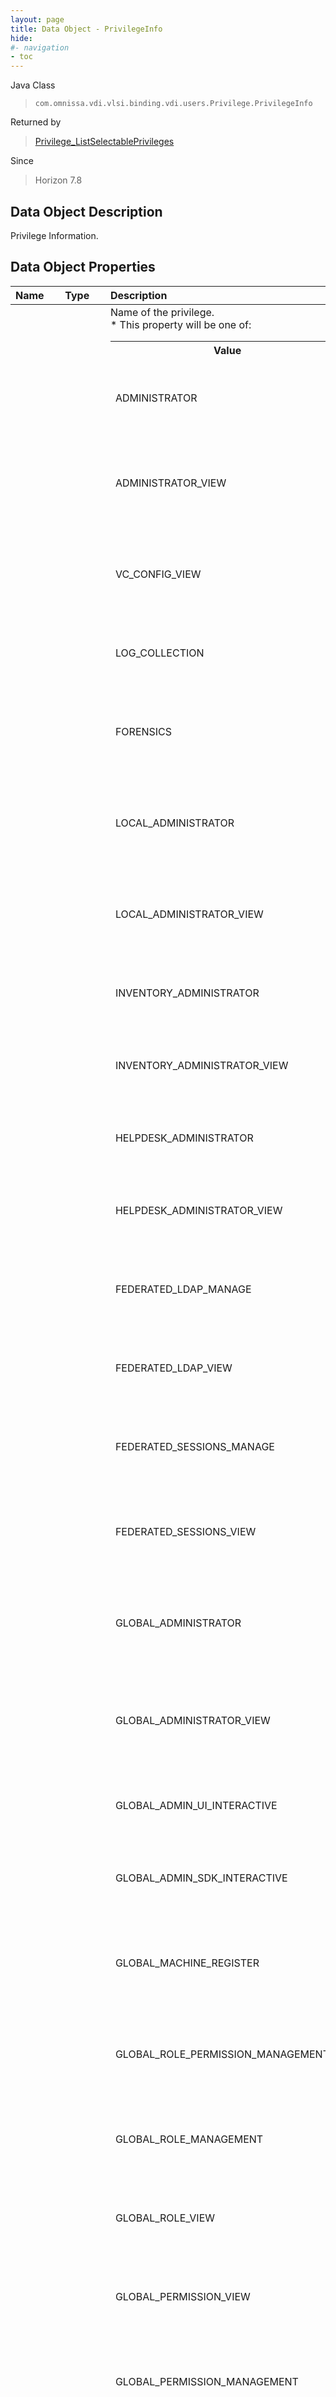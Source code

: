 ```yaml
---
layout: page
title: Data Object - PrivilegeInfo
hide:
#- navigation
- toc
---
```






Java Class
> `com.omnissa.vdi.vlsi.binding.vdi.users.Privilege.PrivilegeInfo`

Returned by
> [Privilege_ListSelectablePrivileges](vdi.users.Privilege.md#listSelectablePrivileges)

Since
> Horizon 7.8


## Data Object Description

Privilege Information.

## Data Object Properties

 Name | Type | Description
:---|:---:|:---
**name**|  xsd:string|  Name of the privilege. <br>* This property will be one of:<br><table><tr><th>Value</th><th>Description</th></tr><tr><td>ADMINISTRATOR</td><td>ADMINISTRATOR Privilege<br>* **Name:** Full<br>* **Type:** All<br>* **Description:** Full administrator privilege, including Multi-Datacenter View configuration.<br>* **Selectable:** no</td></tr><tr><td>ADMINISTRATOR_VIEW</td><td>ADMINISTRATOR_VIEW Privilege<br>* **Name:** Full (Read only)<br>* **Type:** All<br>* **Description:** Full read only administrator privilege, including Multi-Datacenter View configuration.<br>* **Selectable:** no</td></tr><tr><td>VC_CONFIG_VIEW</td><td>VC_CONFIG_VIEW Privilege<br>* **Name:** Manage vCenter Configuration (Read Only)<br>* **Type:** All<br>* **Description:** Read only access to vCenter Configuration.<br>* **Selectable:** yes</td></tr><tr><td>LOG_COLLECTION</td><td>LOG_COLLECTION Privilege<br>* **Name:** Collect Operation Logs<br>* **Type:** All<br>* **Description:** Collect Operation Logs<br>* **Selectable:** yes</td></tr><tr><td>FORENSICS</td><td>FORENSICS Privilege<br>* **Name:** Manage Forensics Operations<br>* **Type:** All<br>* **Description:** Privilege that governs forensics operations.<br>* **Selectable:** yes<br>* **Includes:** MACHINE_VIEW</td></tr><tr><td>LOCAL_ADMINISTRATOR</td><td>LOCAL_ADMINISTRATOR Privilege<br>* **Name:** Full Local<br>* **Type:** All<br>* **Description:** Full administrator privilege, except to Multi-Datacenter View configuration and to manage roles and privileges.<br>* **Selectable:** no</td></tr><tr><td>LOCAL_ADMINISTRATOR_VIEW</td><td>LOCAL_ADMINISTRATOR_VIEW Privilege<br>* **Name:** Full Local (Read only)<br>* **Type:** All<br>* **Description:** Full read only administrator privilege, except to Multi-Datacenter View configuration.<br>* **Selectable:** no</td></tr><tr><td>INVENTORY_ADMINISTRATOR</td><td>INVENTORY_ADMINISTRATOR Privilege<br>* **Name:** Manage Inventory<br>* **Type:** All<br>* **Description:** Access to all inventory objects.<br>* **Selectable:** no</td></tr><tr><td>INVENTORY_ADMINISTRATOR_VIEW</td><td>INVENTORY_ADMINISTRATOR_VIEW Privilege<br>* **Name:** Manage Inventory (Read only)<br>* **Type:** All<br>* **Description:** Read only access to all inventory objects.<br>* **Selectable:** no</td></tr><tr><td>HELPDESK_ADMINISTRATOR</td><td>HELPDESK_ADMINISTRATOR Privilege<br>* **Name:** Manage Help Desk<br>* **Type:** All<br>* **Description:** Access to Help Desk portal.<br>* **Selectable:** no</td></tr><tr><td>HELPDESK_ADMINISTRATOR_VIEW</td><td>HELPDESK_ADMINISTRATOR_VIEW Privilege<br>* **Name:** Manage Help Desk (Read only)<br>* **Type:** All<br>* **Description:** Read only access to Help Desk portal.<br>* **Selectable:** yes</td></tr><tr><td>FEDERATED_LDAP_MANAGE</td><td>FEDERATED_LDAP_MANAGE Privilege<br>* **Name:** Manage Pod Federation<br>* **Type:** All<br>* **Description:** Manage Pod (Multi-Datacenter View) Federation.<br>* **Selectable:** yes</td></tr><tr><td>FEDERATED_LDAP_VIEW</td><td>FEDERATED_LDAP_VIEW Privilege<br>* **Name:** Manage Global LDAP (Read only)<br>* **Type:** All<br>* **Description:** Read only access to global (Multi-Datacenter View) LDAP.<br>* **Selectable:** no</td></tr><tr><td>FEDERATED_SESSIONS_MANAGE</td><td>FEDERATED_SESSIONS_MANAGE Privilege<br>* **Name:** Manage Federated Sessions<br>* **Type:** All<br>* **Description:** Manage federated (local and non-local) sessions.<br>* **Selectable:** yes</td></tr><tr><td>FEDERATED_SESSIONS_VIEW</td><td>FEDERATED_SESSIONS_VIEW Privilege<br>* **Name:** Manage Federated Sessions (Read only)<br>* **Type:** All<br>* **Description:** Read only access to federated (local and non-local) sessions.<br>* **Selectable:** no</td></tr><tr><td>GLOBAL_ADMINISTRATOR</td><td>GLOBAL_ADMINISTRATOR Privilege<br>* **Name:** Manage Global Configuration<br>* **Type:** All<br>* **Description:** Manage global (non-inventory) configuration settings, including global (Multi-Datacenter View) LDAP.<br>* **Selectable:** no</td></tr><tr><td>GLOBAL_ADMINISTRATOR_VIEW</td><td>GLOBAL_ADMINISTRATOR_VIEW Privilege<br>* **Name:** Manage Global Configuration (Read only)<br>* **Type:** All<br>* **Description:** Read only access to global (non-inventory) configuration settings, including global (Multi-Datacenter View) LDAP.<br>* **Selectable:** no</td></tr><tr><td>GLOBAL_ADMIN_UI_INTERACTIVE</td><td>GLOBAL_ADMIN_UI_INTERACTIVE Privilege<br>* **Name:** Console Interaction<br>* **Type:** Global<br>* **Description:** Can log into View Administrator.<br>* **Selectable:** no</td></tr><tr><td>GLOBAL_ADMIN_SDK_INTERACTIVE</td><td>GLOBAL_ADMIN_SDK_INTERACTIVE Privilege<br>* **Name:** Direct Interaction<br>* **Type:** Global<br>* **Description:** Can run all command line utilities and PowerShell commands.<br>* **Selectable:** no</td></tr><tr><td>GLOBAL_MACHINE_REGISTER</td><td>GLOBAL_MACHINE_REGISTER Privilege<br>* **Name:** Register Agent<br>* **Type:** Global<br>* **Description:** Register non-vCenter machine sources such as Windows Terminal Servers and physical PCs.<br>* **Selectable:** yes</td></tr><tr><td>GLOBAL_ROLE_PERMISSION_MANAGEMENT</td><td>GLOBAL_ROLE_PERMISSION_MANAGEMENT Privilege<br>* **Name:** Manage Roles and Permissions<br>* **Type:** Global<br>* **Description:** Add, modify, and delete administrator roles and permissions.<br>* **Selectable:** yes</td></tr><tr><td>GLOBAL_ROLE_MANAGEMENT</td><td>GLOBAL_ROLE_MANAGEMENT Privilege<br>* **Name:** Manage Roles<br>* **Type:** Global<br>* **Description:** Add, modify, and delete administrator roles.<br>* **Selectable:** no</td></tr><tr><td>GLOBAL_ROLE_VIEW</td><td>GLOBAL_ROLE_VIEW Privilege<br>* **Name:** Manage Roles (Read only)<br>* **Type:** Global<br>* **Description:** Read only access to administrator roles.<br>* **Selectable:** no</td></tr><tr><td>GLOBAL_PERMISSION_VIEW</td><td>GLOBAL_PERMISSION_VIEW Privilege<br>* **Name:** Manage Permissions (Read only)<br>* **Type:** Global<br>* **Description:** Read only access to administrator permissions.<br>* **Selectable:** no</td></tr><tr><td>GLOBAL_PERMISSION_MANAGEMENT</td><td>GLOBAL_PERMISSION_MANAGEMENT Privilege<br>* **Name:** Manage Permissions<br>* **Type:** Global<br>* **Description:** Add, modify, and delete administrator permissions.<br>* **Selectable:** no</td></tr><tr><td>GLOBAL_CONFIG_VIEW</td><td>GLOBAL_CONFIG_VIEW Privilege<br>* **Name:** Manage Global Configuration and Policies (Read only)<br>* **Type:** Global<br>* **Description:** Read only access to global (non-inventory) policy, configuration, and RDS server settings, except administrator roles and permissions and global (Multi-Datacenter View) LDAP.<br>* **Selectable:** no</td></tr><tr><td>GLOBAL_CONFIG_MANAGEMENT</td><td>GLOBAL_CONFIG_MANAGEMENT Privilege<br>* **Name:** Manage Global Configuration and Policies<br>* **Type:** Global<br>* **Description:** View and change global (non-inventory) policy, configuration, and RDS server settings, except for administrator roles and permissions.<br>* **Selectable:** yes</td></tr><tr><td>FOLDER_MANAGEMENT</td><td>FOLDER_MANAGEMENT Privilege<br>* **Name:** Manage Access Groups<br>* **Type:** Global<br>* **Description:** Add, modify, and delete access groups.<br>* **Selectable:** yes</td></tr><tr><td>FOLDER_VIEW</td><td>FOLDER_VIEW Privilege<br>* **Name:** Manage Access Groups (Read only)<br>* **Type:** Access group<br>* **Description:** Read only access to access groups.<br>* **Selectable:** no</td></tr><tr><td>POOL_VIEW</td><td>POOL_VIEW Privilege<br>* **Name:** Manage Desktops, Farms, and Applications (Read only)<br>* **Type:** Inventory - desktop<br>* **Description:** Read only access to desktops, farms, applications, their local sessions, and their machines.<br>* **Selectable:** no</td></tr><tr><td>POOL_MANAGEMENT</td><td>POOL_MANAGEMENT Privilege<br>* **Name:** Manage Desktops, Farms, and Applications<br>* **Type:** Inventory - desktop<br>* **Description:** Add, modify, and delete desktops, applications and farms. Add and remove machines from desktops.<br>* **Selectable:** yes<br>* **Includes:** POOL_ENABLE, POOL_ENTITLE, POOL_SVI_IMAGE_MANAGEMENT</td></tr><tr><td>POOL_ENABLE</td><td>POOL_ENABLE Privilege<br>* **Name:** Enable Desktops, Farms, and Applications<br>* **Type:** Inventory - desktop<br>* **Description:** Enable and disable desktops, farms, and applications.<br>* **Selectable:** yes</td></tr><tr><td>POOL_ENTITLE</td><td>POOL_ENTITLE Privilege<br>* **Name:** Entitle Desktops and Applications<br>* **Type:** Inventory - desktop<br>* **Description:** Add and remove desktop and application entitlements.<br>* **Selectable:** yes</td></tr><tr><td>POOL_SVI_IMAGE_MANAGEMENT</td><td>POOL_SVI_IMAGE_MANAGEMENT Privilege<br>* **Name:** Manage maintenance operations on Automated Desktops & Farms<br>* **Type:** Inventory - desktop<br>* **Description:** Schedule push image, schedule maintenance and change default image for desktop and farm.<br>* **Selectable:** yes</td></tr><tr><td>MACHINE_VIEW</td><td>MACHINE_VIEW Privilege<br>* **Name:** Manage Machines (read only)<br>* **Type:** Inventory - machine<br>* **Description:** Read only access to machines and their local sessions.<br>* **Selectable:** no</td></tr><tr><td>MACHINE_MANAGEMENT</td><td>MACHINE_MANAGEMENT Privilege<br>* **Name:** Manage Machines<br>* **Type:** Inventory - machine<br>* **Description:** Perform all machine and session-related commands.<br>* **Selectable:** yes<br>* **Includes:** MACHINE_REBOOT, MACHINE_MANAGE_VDI_SESSION, MACHINE_MANAGE_OFFLINE_SESSION, MACHINE_USER_MANAGEMENT, MACHINE_MAINTENANCE, MANAGE_REMOTE_PROCESS, REMOTE_ASSISTANCE</td></tr><tr><td>MACHINE_REBOOT</td><td>MACHINE_REBOOT Privilege<br>* **Name:** Manage Reboot Operation<br>* **Type:** Inventory - machine<br>* **Description:** Reset local machines.<br>* **Selectable:** yes</td></tr><tr><td>MACHINE_SHUTDOWN</td><td>MACHINE_SHUTDOWN Privilege<br>* **Name:** Manage Shutdown Operation<br>* **Type:** Inventory - machine<br>* **Description:** Shutdown local machines.<br>* **Selectable:** yes</td></tr><tr><td>MACHINE_MANAGE_VDI_SESSION</td><td>MACHINE_MANAGE_VDI_SESSION Privilege<br>* **Name:** Manage Local Sessions<br>* **Type:** Inventory - machine<br>* **Description:** Disconnect, logoff, and send messages to local sessions.<br>* **Selectable:** yes</td></tr><tr><td>MACHINE_MANAGE_OFFLINE_SESSION</td><td>MACHINE_MANAGE_OFFLINE_SESSION Privilege<br>* **Name:** Manage Offline Sessions<br>* **Type:** Inventory - machine<br>* **Description:** Roll back offline sessions and initiate replications.<br>* **Selectable:** yes</td></tr><tr><td>MACHINE_USER_MANAGEMENT</td><td>MACHINE_USER_MANAGEMENT Privilege<br>* **Name:** Manage User Assignments and Machine Aliases<br>* **Type:** Inventory - machine<br>* **Description:** Assign and unassign users for machines, Update machine aliases for machines<br>* **Selectable:** yes</td></tr><tr><td>MACHINE_MAINTENANCE</td><td>MACHINE_MAINTENANCE Privilege<br>* **Name:** Manage Machine Maintenance Operations<br>* **Type:** Inventory - machine<br>* **Description:** Put machine in and out of maintenance mode.<br>* **Selectable:** yes</td></tr><tr><td>MANAGE_REMOTE_PROCESS</td><td>MANAGE_REMOTE_PROCESS Privilege<br>* **Name:** Manage Remote Processes and Applications<br>* **Type:** Inventory - machine<br>* **Description:** Manage Remote Processes and Applications.<br>* **Selectable:** yes</td></tr><tr><td>REMOTE_ASSISTANCE</td><td>REMOTE_ASSISTANCE Privilege<br>* **Name:** Remote Assistance<br>* **Type:** Inventory - machine<br>* **Description:** Remote Assistance to Remote desktop.<br>* **Selectable:** yes</td></tr><tr><td>API_SMART_CARD_BYPASS</td><td>API_SMART_CARD_BYPASS Privilege<br>* **Name:** Bypass smart card authentication<br>* **Type:** All<br>* **Description:** Allows API's credential based login when smart card authentication mode is REQUIRED.<br>* **Selectable:** yes</td></tr><tr><td>MANAGE_CERTIFICATES</td><td>MANAGE_CERTIFICATES Privilege<br>* **Name:** Manage Certificates<br>* **Type:** All<br>* **Description:** Allows user to import the certificates or generate-csr<br>* **Selectable:** yes</td></tr><tr><td>UDD_VIEW</td><td>UDD_VIEW Privilege<br>* **Name:** Manage Persistent Disks (Read only)<br>* **Type:** Inventory - persistent disk<br>* **Description:** Read only access to persistent disks.<br>* **Selectable:** no</td></tr><tr><td>UDD_MANAGEMENT</td><td>UDD_MANAGEMENT Privilege<br>* **Name:** Manage Persistent Disks<br>* **Type:** Inventory - persistent disk<br>* **Description:** Manage persistent disks.<br>* **Selectable:** yes</td></tr><tr><td>HORIZON_CLOUD_SERVICE</td><td>HORIZON_CLOUD_SERVICE Privilege<br>* **Name:** Horizon cloud service privilege<br>* **Type:** All<br>* **Description:** Allows horizon cloud service to activate subscription license and monitoring from cloud.<br>* **Selectable:** yes</td></tr><tr><td>SUBSCRIPTION_LICENSE_ADD</td><td>SUBSCRIPTION_LICENSE_ADD Privilege<br>* **Name:** Subscription license add<br>* **Type:** Global<br>* **Description:** Allows activation of subscription license.<br>* **Selectable:** no</td></tr><tr><td>CLOUD_ADMIN</td><td>CLOUD_ADMIN Privilege<br>* **Name:** Cloud Admin<br>* **Type:** Global<br>* **Description:** Allows Cloud Admin login.<br>* **Selectable:** no</td></tr><tr><td>CLOUD_ON_BOARDING_MANAGEMENT</td><td>CLOUD_ON_BOARDING_MANAGEMENT Privilege<br>* **Name:** Cloud Onboarding management<br>* **Type:** Global<br>* **Description:** Enables cloud onboarding operations.<br>* **Selectable:** yes</td></tr><tr><td>CLOUD_OPS_MANAGEMENT</td><td>CLOUD_OPS_MANAGEMENT Privilege<br>* **Name:** Cloud operation management<br>* **Type:** Global<br>* **Description:** Enables post onboarding operations from cloud.<br>* **Selectable:** yes</td></tr><tr><td>CAPACITY_PROVIDER_CONFIG_VIEW</td><td>CAPACITY_PROVIDER_CONFIG_VIEW Privilege<br>* **Name:** Capacity Provider Config View<br>* **Type:** Global<br>* **Description:** Manage Capacity Provider Configuration (Read Only).<br>* **Selectable:** yes</td></tr><tr><td>CAPACITY_PROVIDER_CONFIG_MANAGEMENT</td><td>CAPACITY_PROVIDER_CONFIG_MANAGEMENT Privilege<br>* **Name:** Capacity Provider Config Management<br>* **Type:** Global<br>* **Description:** Manage Capacity Provider Configuration.<br>* **Selectable:** yes</td></tr></table>




 
